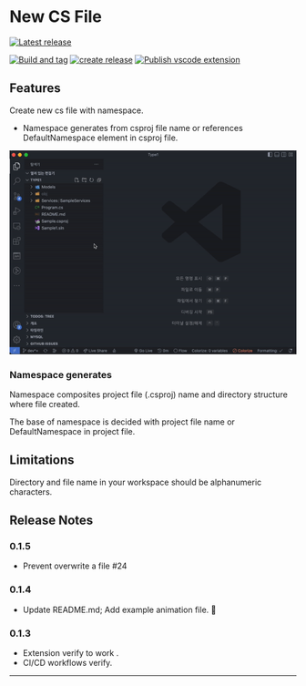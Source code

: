 # New CS File

<!--
![Visual Studio Marketplace Version](https://img.shields.io/visual-studio-marketplace/v/bbonkr.kr-bbon-vscode-plugins-newcsfile?style=for-the-badge)
-->

[![Latest release](https://img.shields.io/github/v/release/bbonkr/vscode-extensions-new-cs-file?style=for-the-badge)](https://marketplace.visualstudio.com/items?itemName=bbonkr.kr-bbon-vscode-plugins-newcsfile)

[![Build and tag](https://github.com/bbonkr/vscode-extensions-new-cs-file/actions/workflows/build-and-tag.yml/badge.svg)](https://github.com/bbonkr/vscode-extensions-new-cs-file/actions/workflows/build-and-tag.yml) [![create release](https://github.com/bbonkr/vscode-extensions-new-cs-file/actions/workflows/create-release.yml/badge.svg)](https://github.com/bbonkr/vscode-extensions-new-cs-file/actions/workflows/create-release.yml) [![Publish vscode extension](https://github.com/bbonkr/vscode-extensions-new-cs-file/actions/workflows/publish-vscode-extension.yml/badge.svg)](https://github.com/bbonkr/vscode-extensions-new-cs-file/actions/workflows/publish-vscode-extension.yml)

## Features

Create new cs file with namespace.

- Namespace generates from csproj file name or references DefaultNamespace element in csproj file.

<!--

> Tip: Many popular extensions utilize animations. This is an excellent way to show off your extension! We recommend short, focused animations that are easy to follow.
-->

![example](./assets/example.gif)

### Namespace generates

Namespace composites project file (.csproj) name and directory structure where file created.

The base of namespace is decided with project file name or DefaultNamespace in project file.

## Limitations

Directory and file name in your workspace should be alphanumeric characters.

## Release Notes

### 0.1.5

- Prevent overwrite a file #24

### 0.1.4

- Update README.md; Add example animation file. 🫣

### 0.1.3

- Extension verify to work .
- CI/CD workflows verify.

---
